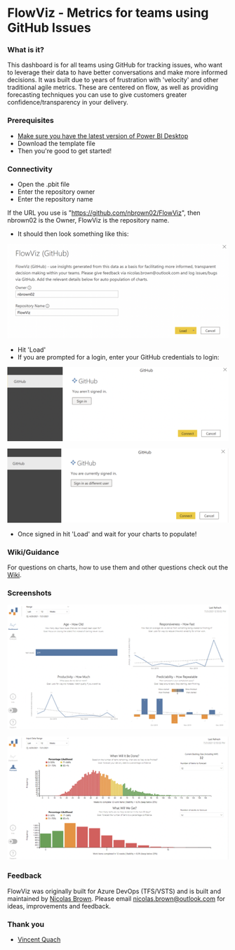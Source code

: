 # FlowViz - Metrics for teams using GitHub Issues
### What is it?
This dashboard is for all teams using GitHub for tracking issues, who want to leverage their data to have better conversations and make more informed decisions. It was built due to years of frustration with 'velocity' and other traditional agile metrics. These are centered on flow, as well as providing forecasting techniques you can use to give customers greater confidence/transparency in your delivery.

### Prerequisites
* [Make sure you have the latest version of Power BI Desktop](https://aka.ms/pbiSingleInstaller)
* Download the template file
* Then you're good to get started!

### Connectivity
* Open the .pbit file
* Enter the repository owner
* Enter the repository name

If the URL you use is "https://github.com/nbrown02/FlowViz", then nbrown02 is the Owner, FlowViz is the repository name.

* It should then look something like this:

![alt text](https://raw.githubusercontent.com/nbrown02/FlowViz-GitHub/main/Screenshots/Load%201.png)

* Hit 'Load' 
* If you are prompted for a login, enter your GitHub credentials to login:

![alt text](https://raw.githubusercontent.com/nbrown02/FlowViz-GitHub/main/Screenshots/Load%202.png)

![alt text](https://raw.githubusercontent.com/nbrown02/FlowViz-GitHub/main/Screenshots/Load%203.png)

* Once signed in hit 'Load' and wait for your charts to populate!

### Wiki/Guidance

For questions on charts, how to use them and other questions check out the [Wiki](https://github.com/nbrown02/FlowViz-GitHub/wiki).

### Screenshots
![alt text](https://raw.githubusercontent.com/nbrown02/FlowViz-GitHub/main/Screenshots/FlowViz%20GitHub%20Page%201.png)

![alt text](https://raw.githubusercontent.com/nbrown02/FlowViz-GitHub/main/Screenshots/FlowViz%20GitHub%20Page%202.png)

### Feedback
FlowViz was originally built for Azure DevOps (TFS/VSTS) and is built and maintained by [Nicolas Brown](https://www.nicolasbrown.co.uk/).
Please email nicolas.brown@outlook.com for ideas, improvements and feedback.

### Thank you
* [Vincent Quach](https://www.linkedin.com/in/vincentquach)

